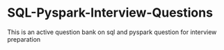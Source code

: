 # SQL-Pyspark-Interview-Questions
This is an active question bank on sql and pyspark question for interview preparation
